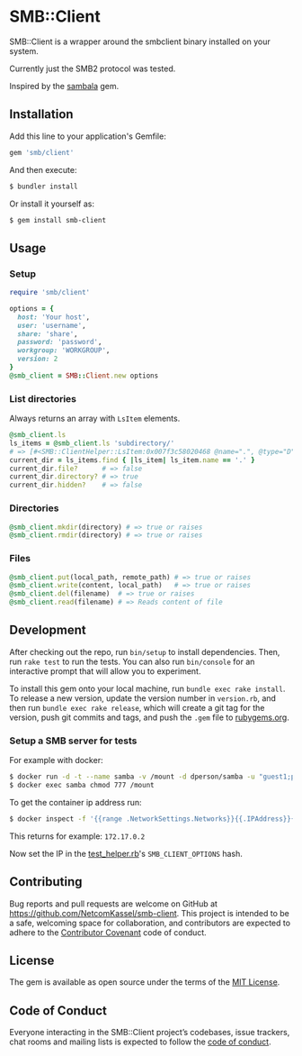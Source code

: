 # SMB::Client

SMB::Client is a wrapper around the smbclient binary installed on your system.

Currently just the SMB2 protocol was tested.

Inspired by the [sambala](https://github.com/lp/sambala) gem.

## Installation

Add this line to your application's Gemfile:

```ruby
gem 'smb/client'
```

And then execute:

```bash
$ bundler install
```

Or install it yourself as:

```bash
$ gem install smb-client
```

## Usage

### Setup

```ruby
require 'smb/client'

options = {
  host: 'Your host',
  user: 'username',
  share: 'share',
  password: 'password',
  workgroup: 'WORKGROUP',
  version: 2
}
@smb_client = SMB::Client.new options
```

### List directories

Always returns an array with `LsItem` elements.

```ruby
@smb_client.ls
ls_items = @smb_client.ls 'subdirectory/'
# => [#<SMB::ClientHelper::LsItem:0x007f3c58020468 @name=".", @type="D", @size=0, @change_time=2017-11-20 00:02:12 +0100>]
current_dir = ls_items.find { |ls_item| ls_item.name == '.' }
current_dir.file?      # => false
current_dir.directory? # => true
current_dir.hidden?    # => false
```

### Directories

```ruby
@smb_client.mkdir(directory) # => true or raises
@smb_client.rmdir(directory) # => true or raises
```

### Files
```ruby
@smb_client.put(local_path, remote_path) # => true or raises
@smb_client.write(content, local_path)   # => true or raises
@smb_client.del(filename)  # => true or raises
@smb_client.read(filename) # => Reads content of file
```

## Development

After checking out the repo, run `bin/setup` to install dependencies. Then, run `rake test` to run the tests. You can also run `bin/console` for an interactive prompt that will allow you to experiment.

To install this gem onto your local machine, run `bundle exec rake install`. To release a new version, update the version number in `version.rb`, and then run `bundle exec rake release`, which will create a git tag for the version, push git commits and tags, and push the `.gem` file to [rubygems.org](https://rubygems.org).

### Setup a SMB server for tests

For example with docker:
```bash
$ docker run -d -t --name samba -v /mount -d dperson/samba -u "guest1;pass1" -s "guest1_private;/mount;no;no;no;guest1" -w WORKGROUP
$ docker exec samba chmod 777 /mount
```

To get the container ip address run:

```bash
$ docker inspect -f '{{range .NetworkSettings.Networks}}{{.IPAddress}}{{end}}' samba
```

This returns for example: `172.17.0.2`

Now set the IP in the [test_helper.rb](https://github.com/NetcomKassel/smb-client/blob/master/test/test_helper.rb)'s `SMB_CLIENT_OPTIONS` hash.

## Contributing

Bug reports and pull requests are welcome on GitHub at https://github.com/NetcomKassel/smb-client. This project is intended to be a safe, welcoming space for collaboration, and contributors are expected to adhere to the [Contributor Covenant](http://contributor-covenant.org) code of conduct.

## License

The gem is available as open source under the terms of the [MIT License](https://opensource.org/licenses/MIT).

## Code of Conduct

Everyone interacting in the SMB::Client project’s codebases, issue trackers, chat rooms and mailing lists is expected to follow the [code of conduct](https://github.com/RalfHerzog/smb-client/blob/master/CODE_OF_CONDUCT.md).
